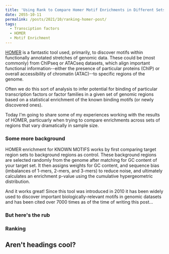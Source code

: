```yaml
---
title: 'Using Rank to Compare Homer Motif Enrichments in Different Sets of ATACseq Data'
date: 2055-10-11
permalink: /posts/2021/10/ranking-homer-post/
tags:
  - Transciption factors
  - HOMER
  - Motif Enrichment
---
```


[HOMER](http://homer.ucsd.edu/homer/) is a fantastic tool used, primarily, to discover motifs within functionally annotated stretches of genomic data. These could be (most commonly) from ChIPseq or ATACseq datasets, which align important functional information--either the presence of particular proteins (ChIP) or overall accessibility of chromatin (ATAC)--to specific regions of the genome.  

Often we do this sort of analysis to infer potential for binding of particular transcription factors or factor families in a given set of genomic regions based on a statistical enrichment of the known binding motifs (or newly discovered ones). 

Today I'm going to share some of my experiences working with the results of HOMER, particuarly when trying to compare enrichments across sets of regions that vary dramatically in sample size.

### Some more background

HOMER enrichment for KNOWN MOTIFS works by first comparing target region sets to background regions as control. These background regions are selected randomly from the genome after matching for GC content of your target set. It then assigns weights for GC content, and sequence bias (imbalances of 1-mers, 2-mers, and 3-mers) to reduce noise, and ultimately calculates an enrichment p-value using the cumulative hypergeometric distribution. 

And it works great! Since this tool was introduced in 2010 it has been widely used to discover important biologically-relevant motifs in genomic datasets and has been cited over 7000 times as of the time of writing this post... 

### But here's the rub

### Ranking


Aren't headings cool?
------